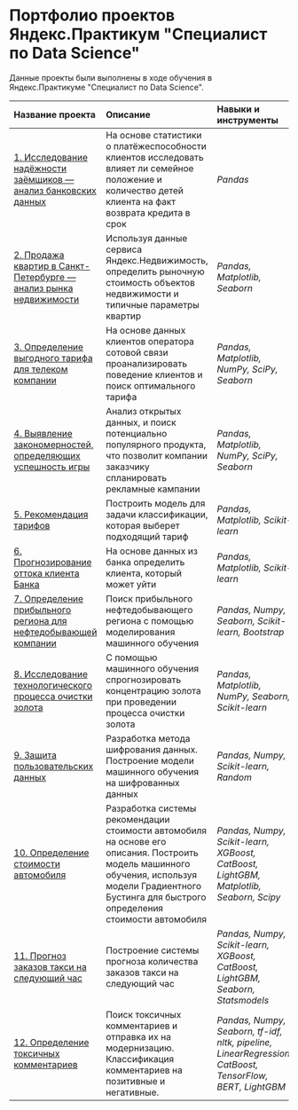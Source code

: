 # Портфолио проектов Яндекс.Практикум "Специалист по Data Science"


Данные проекты были выполнены в ходе обучения в Яндекс.Практикуме "Специалист по Data Science".

| Название проекта | Описание | Навыки и инструменты | Статус |
| :---------------------- | :---------------------- | :---------------------- | :---------------------- |
| [1. Исследование надёжности заёмщиков — анализ банковских данных](https://github.com/digrib/Yandex_DS/blob/main/01_preprocessing_data/preprocessing_data.ipynb) | На основе статистики о платёжеспособности клиентов исследовать влияет ли семейное положение и количество детей клиента на факт возврата кредита в срок| *Pandas*| *Завершён* |
| [2. Продажа квартир в Санкт-Петербурге — анализ рынка недвижимости](https://github.com/digrib/Yandex_DS/blob/main/02_Spb_estate/issled_estate.ipynb) | Используя данные сервиса Яндекс.Недвижимость, определить рыночную стоимость объектов недвижимости и типичные параметры квартир| *Pandas, Matplotlib, Seaborn*| *Завершён* |
| [3. Определение выгодного тарифа для телеком компании](https://github.com/digrib/Yandex_DS/blob/main/03_stat_telecom/stat_telecom.ipynb) | На основе данных клиентов оператора сотовой связи проанализировать поведение клиентов и поиск оптимального тарифа| *Pandas, Matplotlib, NumPy, SciPy, Seaborn*| *Завершён* |
| [4. Выявление закономерностей, определяющих успешность игры](https://github.com/digrib/Yandex_DS/blob/main/04_videogames/combo_games.ipynb) | Анализ открытых данных, и поиск потенциально популярного продукта, что позволит компании заказчику спланировать рекламные кампании| *Pandas, Matplotlib, NumPy, SciPy, Seaborn*| *Завершён* |
| [5. Рекомендация тарифов](https://github.com/digrib/Yandex_DS/blob/main/05_ML_intro/ML_intro_users.ipynb) | Построить модель для задачи классификации, которая выберет подходящий тариф| *Pandas, Matplotlib, Scikit-learn*| *Завершён* |
| [6. Прогнозирование оттока клиента Банка](https://github.com/digrib/Yandex_DS/blob/main/06_churn_classification/churn_classification.ipynb) | На основе данных из банка определить клиента, который может уйти| *Pandas, Matplotlib, Scikit-learn*| *Завершён* |
| [7. Определение прибыльного региона для нефтедобывающей компании](https://github.com/digrib/Yandex_DS/blob/main/07_ML_oil_mining/ML_oil_mining.ipynb) | Поиск прибыльного нефтедобывающего региона с помощью моделирования машинного обучения | *Pandas, Numpy, Seaborn, Scikit-learn, Bootstrap* | *Завершён* |
| [8. Исследование технологического процесса очистки золота](https://github.com/digrib/Yandex_DS/blob/main/08_ML_gold_project/ML_gold.ipynb) | С помощью машинного обучения спрогнозировать концентрацию золота при проведении процесса очистки золота | *Pandas, Matplotlib, NumPy, Seaborn, Scikit-learn* | *Завершён* |
| [9. Защита пользовательских данных](https://github.com/digrib/Yandex_DS/blob/main/09_linear_personal_data/personal_data.ipynb) | Разработка метода шифрования данных. Построение модели машинного обучения на шифрованных данных | *Pandas, Numpy, Scikit-learn, Random* | *Завершён* |
| [10. Определение стоимости автомобиля](https://github.com/digrib/Yandex_DS/blob/main/10_car_price%20_prediction/car_price_prediction.ipynb) | Разработка системы рекомендации стоимости автомобиля на основе его описания. Построить модель машинного обучения, используя модели Градиентного Бустинга для быстрого определения стоимости автомобиля | *Pandas, Numpy, Scikit-learn, XGBoost, CatBoost, LightGBM, Matplotlib, Seaborn, Scipy* | *Завершён* |
| [11. Прогноз заказов такси на следующий час](https://github.com/digrib/Yandex_DS/blob/main/11_taxi_prediction/taxi_prediction.ipynb) | Построение системы прогноза количества заказов такси на следующий час | *Pandas, Numpy, Scikit-learn, XGBoost, CatBoost, LightGBM, Seaborn, Statsmodels* | *Завершён* |
| [12. Определение токсичных комментариев](https://github.com/digrib/Yandex_DS/blob/main/12_toxic_tweets/toxic_tweets.ipynb) | Поиск токсичных комментариев и отправка их на модернизацию. Классификация комментариев на позитивные и негативные. | *Pandas, Numpy, Seaborn, tf-idf, nltk, pipeline, LinearRegression, CatBoost, TensorFlow, BERT, LightGBM* | *Завершён* |

